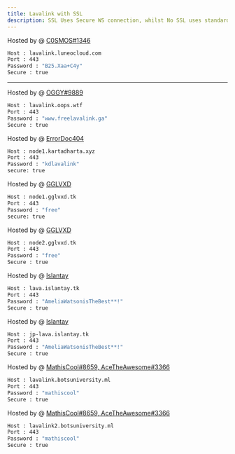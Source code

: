 ```yaml
---
title: Lavalink with SSL
description: SSL Uses Secure WS connection, whilst No SSL uses standard WS. if you want to use the SSL lavalink you need to make sure your bot uses that protocol.
---
```

Hosted by @ [C0SMOS#1346](https://luneocloud.com)
```bash
Host : lavalink.luneocloud.com
Port : 443
Password : "B25.Xaa+C4y"
Secure : true
```
---
Hosted by @ [OGGY#9889](https://www.freelavalink.ga)
```bash
Host : lavalink.oops.wtf
Port : 443
Password : "www.freelavalink.ga"
Secure : true
```
Hosted by @ [ErrorDoc404](https://github.com/ErrorDoc404)
```bash
Host : node1.kartadharta.xyz
Port : 443
Password : "kdlavalink"
secure: true
```

Hosted by @ [GGLVXD](https://discord.gg/JHqvvcRbrS)
```bash
Host : node1.gglvxd.tk
Port : 443
Password : "free"
secure: true
```
Hosted by @ [GGLVXD](https://discord.gg/JHqvvcRbrS)
```bash
Host : node2.gglvxd.tk
Port : 443
Password : "free"
Secure : true
```

Hosted by @ [Islantay](https://github.com/Dep0s1t)
```bash
Host : lava.islantay.tk
Port : 443
Password : "AmeliaWatsonisTheBest**!"
Secure : true
```
Hosted by @ [Islantay](https://github.com/Dep0s1t)
```bash
Host : jp-lava.islantay.tk
Port : 443
Password : "AmeliaWatsonisTheBest**!"
Secure : true
```
Hosted by @ [MathisCool#8659, AceTheAwesome#3366](https://lavalink-list.botsuniversity.ml)
```bash
Host : lavalink.botsuniversity.ml
Port : 443
Password : "mathiscool"
Secure : true
```
Hosted by @ [MathisCool#8659, AceTheAwesome#3366](https://lavalink-list.botsuniversity.ml)
```bash
Host : lavalink2.botsuniversity.ml
Port : 443
Password : "mathiscool"
Secure : true
```

